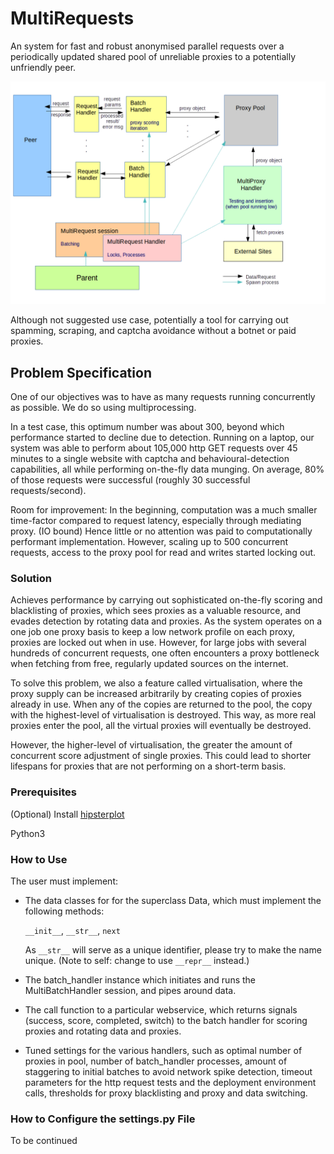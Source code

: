 # MultiRequests

An system for fast and robust anonymised parallel requests over a periodically updated shared pool of unreliable proxies to a potentially unfriendly peer. 

![Images/DiagramSharp.png](https://github.com/raskellr/test/blob/master/images/DiagramSharp.png)

Although not suggested use case, potentially a tool for carrying out spamming, scraping, and captcha avoidance without a botnet or paid proxies.

## Problem Specification
One of our objectives was to have as many requests running concurrently as possible. We do so using multiprocessing.

In a test case, this optimum number was about 300, beyond which performance started to decline due to detection. Running on a laptop, our system was able to perform about 105,000 http GET requests over 45 minutes to a single website with captcha and behavioural-detection capabilities, all while performing on-the-fly data munging. On average, 80% of those requests were successful (roughly 30 successful requests/second).
 
Room for improvement: In the beginning, computation was a much smaller time-factor compared to request latency, especially through mediating proxy. (IO bound) Hence little or no attention was paid to computationally performant implementation. However, scaling up to 500 concurrent requests, access to the proxy pool for read and writes started locking out.

### Solution
Achieves performance by carrying out sophisticated on-the-fly scoring and blacklisting of proxies, which sees proxies as a valuable resource, and evades detection by rotating data and proxies. As the system operates on a one job one proxy basis to keep a low network profile on each proxy, proxies are locked out when in use. However, for large jobs with several hundreds of concurrent requests, one often encounters a proxy bottleneck when fetching from free, regularly updated sources on the internet.

To solve this problem, we also a feature called virtualisation, where the proxy supply can be increased arbitrarily by creating copies of proxies already in use. When any of the copies are returned to the pool, the copy with the highest-level of virtualisation is destroyed. This way, as more real proxies enter the pool, all the virtual proxies will eventually be destroyed. 

However, the higher-level of virtualisation, the greater the amount of concurrent score adjustment of single proxies. This could lead to shorter lifespans for proxies that are not performing on a short-term basis.

### Prerequisites

(Optional) Install [hipsterplot](https://github.com/imh/hipsterplot)

Python3

### How to Use
The user must implement:
* The data classes for for the superclass Data, which must implement the following methods:

    `__init__`, `__str__`, `next`

    As `__str__` will serve as a unique identifier, please try to make the name unique. (Note to self: change to use `__repr__` instead.)

* The batch_handler instance which initiates and runs the MultiBatchHandler session, and pipes around data. 
* The call function to a particular webservice, which returns signals (success, score, completed, switch) to the batch handler for scoring proxies and rotating data and proxies. 
* Tuned settings for the various handlers, such as optimal number of proxies in pool, number of batch_handler processes, amount of staggering to initial batches to avoid network spike detection, timeout parameters for the http request tests and the deployment environment calls, thresholds for proxy blacklisting and proxy and data switching. 

### How to Configure the settings.py File
To be continued

